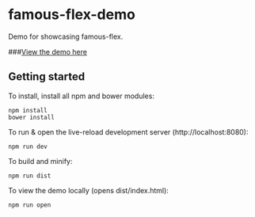 famous-flex-demo
================

Demo for showcasing famous-flex.

###[View the demo here](https://rawgit.com/IjzerenHein/famous-flex-demo/master/dist/index.html)

## Getting started

To install, install all npm and bower modules:

```
npm install
bower install
```

To run & open the live-reload development server (http://localhost:8080):

```
npm run dev
```

To build and minify:

```
npm run dist
```

To view the demo locally (opens dist/index.html):

```
npm run open
```
